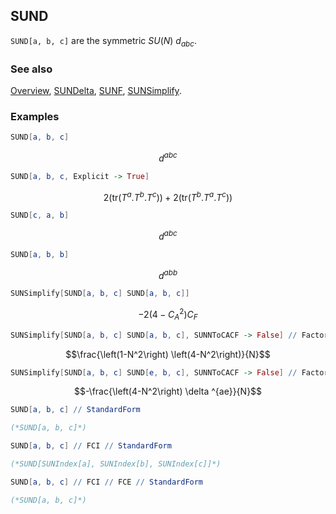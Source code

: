 ## SUND

`SUND[a, b, c]` are the symmetric $SU(N)$ $d_{abc}$.

### See also

[Overview](Extra/FeynCalc.md), [SUNDelta](SUNDelta.md), [SUNF](SUNF.md), [SUNSimplify](SUNSimplify.md).

### Examples

```mathematica
SUND[a, b, c]
```

$$d^{abc}$$

```mathematica
SUND[a, b, c, Explicit -> True]
```

$$2 \left(\text{tr}(T^a.T^b.T^c)\right)+2 \left(\text{tr}(T^b.T^a.T^c)\right)$$

```mathematica
SUND[c, a, b]
```

$$d^{abc}$$

```mathematica
SUND[a, b, b]
```

$$d^{abb}$$

```mathematica
SUNSimplify[SUND[a, b, c] SUND[a, b, c]]
```

$$-2 \left(4-C_A^2\right) C_F$$

```mathematica
SUNSimplify[SUND[a, b, c] SUND[a, b, c], SUNNToCACF -> False] // Factor2
```

$$\frac{\left(1-N^2\right) \left(4-N^2\right)}{N}$$

```mathematica
SUNSimplify[SUND[a, b, c] SUND[e, b, c], SUNNToCACF -> False] // Factor2
```

$$-\frac{\left(4-N^2\right) \delta ^{ae}}{N}$$

```mathematica
SUND[a, b, c] // StandardForm

(*SUND[a, b, c]*)
```

```mathematica
SUND[a, b, c] // FCI // StandardForm

(*SUND[SUNIndex[a], SUNIndex[b], SUNIndex[c]]*)
```

```mathematica
SUND[a, b, c] // FCI // FCE // StandardForm

(*SUND[a, b, c]*)
```